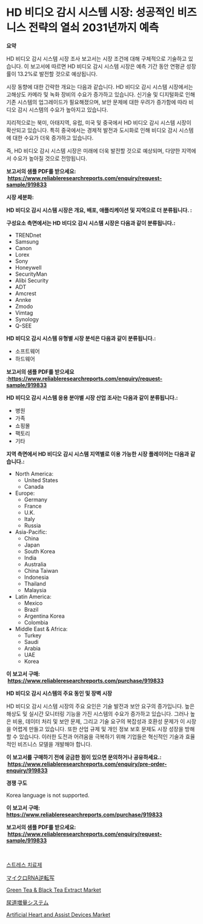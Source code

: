 <p><h1>HD 비디오 감시 시스템 시장: 성공적인 비즈니스 전략의 열쇠 2031년까지 예측</h1></p><p><strong>요약</strong></p>
<p><p>HD 비디오 감시 시스템 시장 조사 보고서는 시장 조건에 대해 구체적으로 기술하고 있습니다. 이 보고서에 따르면 HD 비디오 감시 시스템 시장은 예측 기간 동안 연평균 성장률이 13.2%로 발전할 것으로 예상됩니다.</p><p>시장 동향에 대한 간략한 개요는 다음과 같습니다. HD 비디오 감시 시스템 시장에서는 고해상도 카메라 및 녹화 장비의 수요가 증가하고 있습니다. 신기술 및 디지털화로 인해 기존 시스템의 업그레이드가 필요해졌으며, 보안 문제에 대한 우려가 증가함에 따라 비디오 감시 시스템의 수요가 높아지고 있습니다.</p><p>지리적으로는 북미, 아태지역, 유럽, 미국 및 중국에서 HD 비디오 감시 시스템 시장이 확산되고 있습니다. 특히 중국에서는 경제적 발전과 도시화로 인해 비디오 감시 시스템에 대한 수요가 더욱 증가하고 있습니다.</p><p>즉, HD 비디오 감시 시스템 시장은 미래에 더욱 발전할 것으로 예상되며, 다양한 지역에서 수요가 높아질 것으로 전망됩니다.</p></p>
<p><strong>보고서의 샘플 PDF를 받으세요: &nbsp;<a href="https://www.reliableresearchreports.com/enquiry/request-sample/919833">https://www.reliableresearchreports.com/enquiry/request-sample/919833</a></strong></p>
<p><strong>시장 세분화:</strong></p>
<p><strong> HD 비디오 감시 시스템 시장은 개요, 배포, 애플리케이션 및 지역으로 더 분류됩니다. :</strong></p>
<p><strong>구성요소 측면에서는 HD 비디오 감시 시스템 시장은 다음과 같이 분류됩니다.:</strong></p>
<p><ul><li>TRENDnet</li><li>Samsung</li><li>Canon</li><li>Lorex</li><li>Sony</li><li>Honeywell</li><li>SecurityMan</li><li>Alibi Security</li><li>ADT</li><li>Amcrest</li><li>Annke</li><li>Zmodo</li><li>Vimtag</li><li>Synology</li><li>Q-SEE</li></ul></p>
<p><strong> HD 비디오 감시 시스템 유형별 시장 분석은 다음과 같이 분류됩니다.:</strong></p>
<p><ul><li>소프트웨어</li><li>하드웨어</li></ul></p>
<p><strong>보고서의 샘플 PDF를 받으세요 :<a href="https://www.reliableresearchreports.com/enquiry/request-sample/919833">https://www.reliableresearchreports.com/enquiry/request-sample/919833</a></strong></p>
<p><strong> HD 비디오 감시 시스템 응용 분야별 시장 산업 조사는 다음과 같이 분류됩니다.:</strong></p>
<p><ul><li>병원</li><li>가족</li><li>쇼핑몰</li><li>팩토리</li><li>기타</li></ul></p>
<p><strong>지역 측면에서 HD 비디오 감시 시스템 지역별로 이용 가능한 시장 플레이어는 다음과 같습니다.:</strong></p>
<p><ul>
    <li>
        North America:
        <ul>
            <li>United States</li>
            <li>Canada</li>
        </ul>
    </li>
    <li>
        Europe:
        <ul>
            <li>Germany</li>
            <li>France</li>
            <li>U.K.</li>
            <li>Italy</li>
            <li>Russia</li>
        </ul>
    </li>
    <li>
        Asia-Pacific:
        <ul>
            <li>China</li>
            <li>Japan</li>
            <li>South Korea</li>
            <li>India</li>
            <li>Australia</li>
            <li>China Taiwan</li>
            <li>Indonesia</li>
            <li>Thailand</li>
            <li>Malaysia</li>
        </ul>
    </li>
    <li>
        Latin America:
        <ul>
            <li>Mexico</li>
            <li>Brazil</li>
            <li>Argentina Korea</li>
            <li>Colombia</li>
        </ul>
    </li>
    <li>
        Middle East & Africa:
        <ul>
            <li>Turkey</li>
            <li>Saudi</li>
            <li>Arabia</li>
            <li>UAE</li>
            <li>Korea</li>
        </ul>
    </li>
    </ul></p>
<p><strong>이 보고서 구매: &nbsp;<a href="https://www.reliableresearchreports.com/purchase/919833">https://www.reliableresearchreports.com/purchase/919833</a></strong></p>
<p><strong>HD 비디오 감시 시스템의 주요 동인 및 장벽 시장</strong></p>
<p><p>HD 비디오 감시 시스템 시장의 주요 요인은 기술 발전과 보안 요구의 증가입니다. 높은 해상도 및 실시간 모니터링 기능을 가진 시스템의 수요가 증가하고 있습니다. 그러나 높은 비용, 데이터 처리 및 보안 문제, 그리고 기술 요구의 복잡성과 호환성 문제가 이 시장을 어렵게 만들고 있습니다. 또한 산업 규제 및 개인 정보 보호 문제도 시장 성장을 방해할 수 있습니다. 이러한 도전과 어려움을 극복하기 위해 기업들은 혁신적인 기술과 효율적인 비즈니스 모델을 개발해야 합니다.</p></p>
<p><strong>이 보고서를 구매하기 전에 궁금한 점이 있으면 문의하거나 공유하세요.: &nbsp;<a href="https://www.reliableresearchreports.com/enquiry/pre-order-enquiry/919833">https://www.reliableresearchreports.com/enquiry/pre-order-enquiry/919833</a></strong></p>
<p><strong>경쟁 구도</strong></p>
<p><p>Korea language is not supported.</p></p>
<p><strong>이 보고서 구매: &nbsp; <a href="https://www.reliableresearchreports.com/purchase/919833">https://www.reliableresearchreports.com/purchase/919833</a></strong></p>
<p><strong>보고서의 샘플 PDF를 받으세요: &nbsp;<a href="https://www.reliableresearchreports.com/enquiry/request-sample/919833">https://www.reliableresearchreports.com/enquiry/request-sample/919833</a></strong><strong></strong></p>
<p>&nbsp;</p>
<p><p><a href="https://github.com/vss5505pa7z1p/Market-Research-Report-List-1/blob/main/3993997183005.md">스트레스 치료제</a></p><p><a href="https://github.com/bucuel854722/Market-Research-Report-List-1/blob/main/1924410183019.md">マイクロRNA逆転写</a></p><p><a href="https://github.com/pgtimber/Market-Research-Report-List-1/blob/main/green-tea-black-tea-extract-market.md">Green Tea & Black Tea Extract Market</a></p><p><a href="https://github.com/hwbcz413288296/Market-Research-Report-List-1/blob/main/6362003183020.md">尿道増量システム</a></p><p><a href="https://issuu.com/reportprime-2/docs/artificial-heart-and-assist-devices-market-size-20">Artificial Heart and Assist Devices Market</a></p></p>